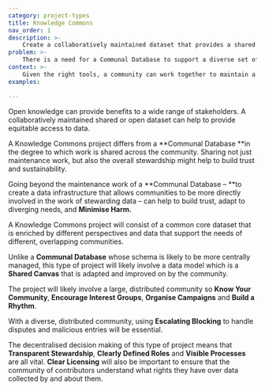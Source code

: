 ```yaml
---
category: project-types
title: Knowledge Commons
nav_order: 1
description: >-
    Create a collaboratively maintained dataset that provides a shared data infrastructure for a community to coordinate around collecting data of interest and benefit to them.
problem: >-
    There is a need for a Communal Database to support a diverse set of communities. But outside a common core set of data, there are different and evolving needs.
context: >-
    Given the right tools, a community can work together to maintain a Communal Database. Adapting to divergent needs can be difficult to manage from the centre. 
examples:
    
---
```


Open knowledge can provide benefits to a wide range of stakeholders. A collaboratively maintained shared or open dataset can help to provide equitable access to data.

A Knowledge Commons project differs from a **Communal Database **in the degree to which work is shared across the community. Sharing not just maintenance work, but also the overall stewardship might help to build trust and sustainability.

Going beyond the maintenance work of a **Communal Database – **to create a data infrastructure that allows communities to be more directly involved in the work of stewarding data – can help to build trust, adapt to diverging needs, and  **Minimise Harm.**

A Knowledge Commons project will consist of a common core dataset that is enriched by different perspectives and data that support the needs of different, overlapping communities.

Unlike a **Communal Database** whose schema is likely to be more centrally managed, this type of project will likely involve a data model which is a **Shared Canvas** that is adapted and improved on by the community.

The project will likely involve a large, distributed community so **Know Your Community**,  **Encourage Interest Groups**, **Organise Campaigns** and **Build a Rhythm**.

With a diverse, distributed community, using **Escalating Blocking** to handle disputes and malicious entries will be essential.

The decentralised decision making of this type of project means that **Transparent Stewardship**, **Clearly Defined Roles** and **Visible Processes** are all vital. **Clear Licensing** will also be important to ensure that the community of contributors understand what rights they have over data collected by and about them.
